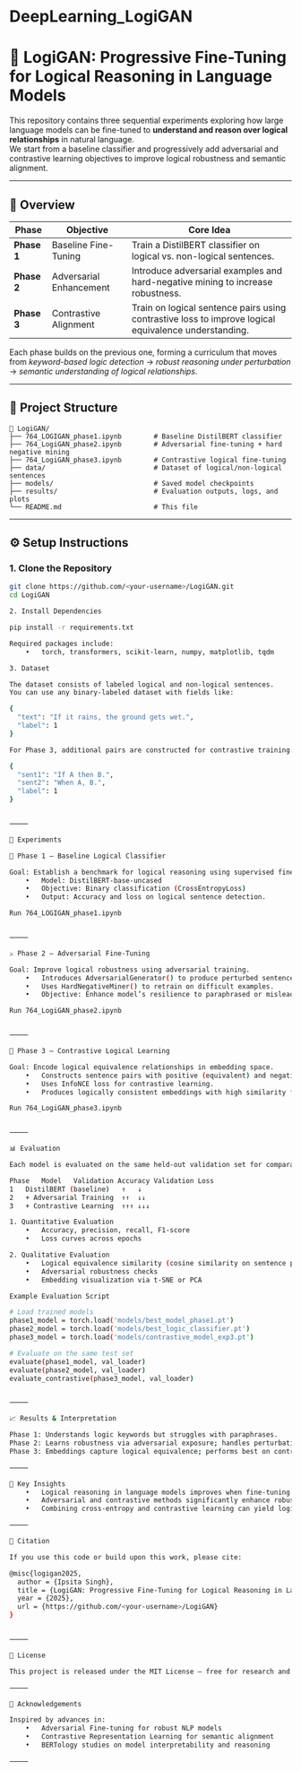 # DeepLearning_LogiGAN


# 🧠 LogiGAN: Progressive Fine-Tuning for Logical Reasoning in Language Models

This repository contains three sequential experiments exploring how large language models can be fine-tuned to **understand and reason over logical relationships** in natural language.  
We start from a baseline classifier and progressively add adversarial and contrastive learning objectives to improve logical robustness and semantic alignment.

---

## 📘 Overview

| Phase | Objective | Core Idea |
|--------|------------|------------|
| **Phase 1** | Baseline Fine-Tuning | Train a DistilBERT classifier on logical vs. non-logical sentences. |
| **Phase 2** | Adversarial Enhancement | Introduce adversarial examples and hard-negative mining to increase robustness. |
| **Phase 3** | Contrastive Alignment | Train on logical sentence pairs using contrastive loss to improve logical equivalence understanding. |

Each phase builds on the previous one, forming a curriculum that moves from *keyword-based logic detection* → *robust reasoning under perturbation* → *semantic understanding of logical relationships*.

---
## 🧩 Project Structure

```
📂 LogiGAN/
├── 764_LOGIGAN_phase1.ipynb        # Baseline DistilBERT classifier
├── 764_LogiGAN_phase2.ipynb        # Adversarial fine-tuning + hard negative mining
├── 764_LogiGAN_phase3.ipynb        # Contrastive logical fine-tuning
├── data/                           # Dataset of logical/non-logical sentences
├── models/                         # Saved model checkpoints
├── results/                        # Evaluation outputs, logs, and plots
└── README.md                       # This file
```
---

## ⚙️ Setup Instructions

### 1. Clone the Repository
```bash
git clone https://github.com/<your-username>/LogiGAN.git
cd LogiGAN

2. Install Dependencies

pip install -r requirements.txt

Required packages include:
	•	torch, transformers, scikit-learn, numpy, matplotlib, tqdm

3. Dataset

The dataset consists of labeled logical and non-logical sentences.
You can use any binary-labeled dataset with fields like:

{
  "text": "If it rains, the ground gets wet.",
  "label": 1
}

For Phase 3, additional pairs are constructed for contrastive training:

{
  "sent1": "If A then B.",
  "sent2": "When A, B.",
  "label": 1
}


⸻

🚀 Experiments

🧮 Phase 1 — Baseline Logical Classifier

Goal: Establish a benchmark for logical reasoning using supervised fine-tuning.
	•	Model: DistilBERT-base-uncased
	•	Objective: Binary classification (CrossEntropyLoss)
	•	Output: Accuracy and loss on logical sentence detection.

Run 764_LOGIGAN_phase1.ipynb


⸻

⚔️ Phase 2 — Adversarial Fine-Tuning

Goal: Improve logical robustness using adversarial training.
	•	Introduces AdversarialGenerator() to produce perturbed sentences.
	•	Uses HardNegativeMiner() to retrain on difficult examples.
	•	Objective: Enhance model’s resilience to paraphrased or misleading logic.

Run 764_LogiGAN_phase2.ipynb


⸻

🧭 Phase 3 — Contrastive Logical Learning

Goal: Encode logical equivalence relationships in embedding space.
	•	Constructs sentence pairs with positive (equivalent) and negative (non-equivalent) relations.
	•	Uses InfoNCE loss for contrastive learning.
	•	Produces logically consistent embeddings with high similarity for equivalent pairs.

Run 764_LogiGAN_phase3.ipynb


⸻

📊 Evaluation

Each model is evaluated on the same held-out validation set for comparability.

Phase	Model	Validation Accuracy	Validation Loss
1	DistilBERT (baseline)	↑	↓
2	+ Adversarial Training	↑↑	↓↓
3	+ Contrastive Learning	↑↑↑	↓↓↓

1. Quantitative Evaluation
	•	Accuracy, precision, recall, F1-score
	•	Loss curves across epochs

2. Qualitative Evaluation
	•	Logical equivalence similarity (cosine similarity on sentence pairs)
	•	Adversarial robustness checks
	•	Embedding visualization via t-SNE or PCA

Example Evaluation Script

# Load trained models
phase1_model = torch.load('models/best_model_phase1.pt')
phase2_model = torch.load('models/best_logic_classifier.pt')
phase3_model = torch.load('models/contrastive_model_exp3.pt')

# Evaluate on the same test set
evaluate(phase1_model, val_loader)
evaluate(phase2_model, val_loader)
evaluate_contrastive(phase3_model, val_loader)


⸻

📈 Results & Interpretation

Phase 1: Understands logic keywords but struggles with paraphrases.
Phase 2: Learns robustness via adversarial exposure; handles perturbations better.
Phase 3: Embeddings capture logical equivalence; performs best on contrastive and similarity tasks.

⸻

🧠 Key Insights
	•	Logical reasoning in language models improves when fine-tuning is progressive and multi-objective.
	•	Adversarial and contrastive methods significantly enhance robustness and semantic coherence.
	•	Combining cross-entropy and contrastive learning can yield logic-aware embeddings useful for downstream reasoning tasks.

⸻

📜 Citation

If you use this code or build upon this work, please cite:

@misc{logigan2025,
  author = {Ipsita Singh},
  title = {LogiGAN: Progressive Fine-Tuning for Logical Reasoning in Language Models},
  year = {2025},
  url = {https://github.com/<your-username>/LogiGAN}
}


⸻

🧩 License

This project is released under the MIT License — free for research and educational use.

⸻

🙌 Acknowledgements

Inspired by advances in:
	•	Adversarial Fine-tuning for robust NLP models
	•	Contrastive Representation Learning for semantic alignment
	•	BERTology studies on model interpretability and reasoning

⸻

